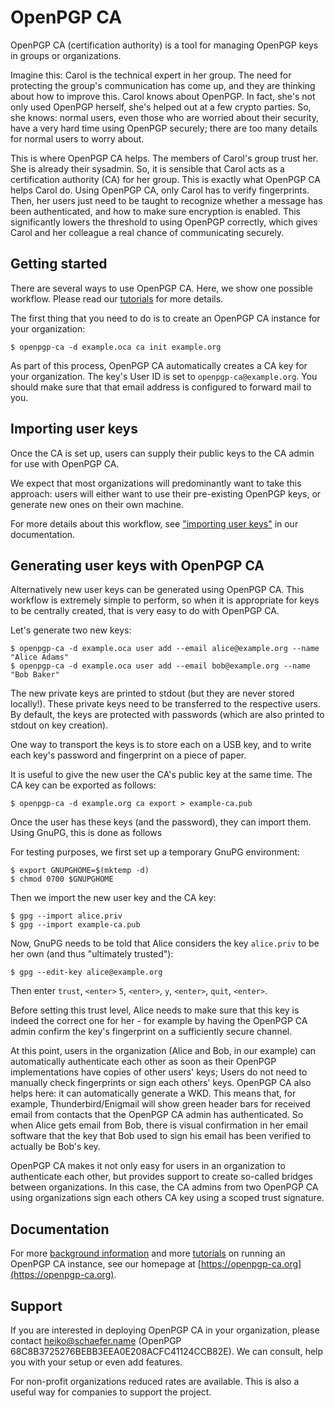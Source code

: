 <!--
SPDX-FileCopyrightText: 2019-2020 Heiko Schaefer <heiko@schaefer.name>
SPDX-License-Identifier: GPL-3.0-or-later
-->

# OpenPGP CA

OpenPGP CA (certification authority) is a tool for managing OpenPGP 
keys in groups or organizations.

Imagine this:  Carol is the technical expert in her group.  The need for
protecting the group's communication has come up, and they are thinking
about how to improve this.
Carol knows about OpenPGP.  In fact, she's not only used OpenPGP herself,
she's helped out at a few crypto parties.  So, she knows: normal users,
even those who are worried about their security, have a very hard time
using OpenPGP securely; there are too many details for normal users to
worry about.

This is where OpenPGP CA helps.  The members of Carol's group trust her.
She is already their sysadmin.  So, it is sensible that Carol acts as a
certification authority (CA) for her group.  This is exactly what
OpenPGP CA helps Carol do.  Using OpenPGP CA, only Carol has to verify
fingerprints.  Then, her users just need to be taught to recognize whether
a message has been authenticated, and how to make sure 
encryption is enabled.  This significantly lowers the threshold to using
OpenPGP correctly, which gives Carol and her colleague a real chance of
communicating securely.


## Getting started

There are several ways to use OpenPGP CA.  Here, we show one
possible workflow.
Please read our [tutorials](https://openpgp-ca.org/tutorials/) for more 
details.

The first thing that you need to do is to create an OpenPGP CA instance
for your organization:

```
$ openpgp-ca -d example.oca ca init example.org 
```

As part of this process, OpenPGP CA automatically creates a CA key for
your organization.  The key's User ID is set to `openpgp-ca@example.org`.
You should make sure that that email address is configured to forward
mail to you.


## Importing user keys

Once the CA is set up, users can supply their public keys to the CA admin
for use with OpenPGP CA.
 
We expect that most organizations will predominantly want to take this
approach: users will either want to use their pre-existing OpenPGP keys, or
generate new ones on their own machine.

For more details about this workflow, see
["importing user keys"](https://openpgp-ca.org/tutorials/keys-import/)
in our documentation. 


## Generating user keys with OpenPGP CA

Alternatively new user keys can be generated using OpenPGP CA.
This workflow is extremely simple to perform, so when it is appropriate for
keys to be centrally created, that is very easy to do with OpenPGP CA.

Let's generate two new keys:

```
$ openpgp-ca -d example.oca user add --email alice@example.org --name "Alice Adams"
$ openpgp-ca -d example.oca user add --email bob@example.org --name "Bob Baker"
```

The new private keys are printed to stdout (but they are never stored
locally!).
These private keys need to be transferred to the respective users. By
default, the keys are protected with passwords (which are also printed to
stdout on key creation).

One way to transport the keys is to store each on a USB key, and to write
each key's password and fingerprint on a piece of paper.

It is useful to give the new user the CA's public key at the same
time.  The CA key can be exported as follows:

```
$ openpgp-ca -d example.org ca export > example-ca.pub
```

Once the user has these keys (and the password), they can import them.
Using GnuPG, this is done as follows
 
For testing purposes, we first set up a temporary GnuPG environment:

```
$ export GNUPGHOME=$(mktemp -d)
$ chmod 0700 $GNUPGHOME
```

Then we import the new user key and the CA key:

```
$ gpg --import alice.priv
$ gpg --import example-ca.pub
```

Now, GnuPG needs to be told that Alice considers the key `alice.priv`
to be her own (and thus "ultimately trusted"):

```
$ gpg --edit-key alice@example.org
```

Then enter `trust`, `<enter>` `5`, `<enter>`, `y`, `<enter>`, `quit`,
`<enter>`.

Before setting this trust level, Alice needs to make sure that this key is
indeed the correct one for her - for example by having the OpenPGP CA admin
confirm the key's fingerprint on a sufficiently secure channel.

At this point, users in the organization (Alice and Bob, in our example) can
automatically authenticate each other as soon as their
OpenPGP implementations have copies of other users' keys;
Users do not need to manually check fingerprints or sign each others' keys.
OpenPGP CA also helps here: it can automatically generate a WKD.
This means that, for example, Thunderbird/Enigmail will show green header
bars for received email from contacts that the OpenPGP CA admin has
authenticated.  So when Alice gets email from Bob, there is visual
confirmation in her email software that the key that Bob used to sign his
email has been verified to actually be Bob's key.

OpenPGP CA makes it not only easy for users in an organization to
authenticate each other, but provides support to create so-called bridges
between organizations.  In this case, the CA admins from two OpenPGP CA
using organizations sign each others CA key using a scoped trust signature.


## Documentation

For more [background information](https://openpgp-ca.org/background/) and 
more [tutorials](https://openpgp-ca.org/tutorials/) on running an OpenPGP 
CA instance, see our homepage at
[https://openpgp-ca.org](https://openpgp-ca.org).


## Support

If you are interested in deploying OpenPGP CA in your organization, please
contact <heiko@schaefer.name> 
(OpenPGP 68C8B3725276BEBB3EEA0E208ACFC41124CCB82E).
We can consult, help you with your setup or even add features.

For non-profit organizations reduced rates are available.  This is also a
useful way for companies to support the project.
